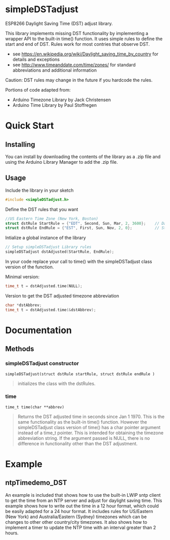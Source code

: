 ﻿# simpleDSTadjust

ESP8266 Daylight Saving Time (DST) adjust library.

This library implements missing DST functionality by implementing a wrapper API 
to the built-in time() function. It uses simple rules to define the start and 
end of DST. Rules work for most contries that observe DST.
- see https://en.wikipedia.org/wiki/Daylight_saving_time_by_country for details and exceptions
- see http://www.timeanddate.com/time/zones/ for standard abbreviations and additional information

Caution: DST rules may change in the future if you hardcode the rules.

Portions of code adapted from:
- Arduino Timezone Library by Jack Christensen
- Arduino Time Library by Paul Stoffregen

# Quick Start

## Installing

You can install by downloading the contents of the library as a .zip file and using the Arduino
Library Manager to add the .zip file.

## Usage

Include the library in your sketch

```cpp
#include <simpleDSTadjust.h>
```

Define the DST rules that you want

```cpp
//US Eastern Time Zone (New York, Boston)
struct dstRule StartRule = {"EDT", Second, Sun, Mar, 2, 3600};    // Daylight time = UTC/GMT -4 hours
struct dstRule EndRule = {"EST", First, Sun, Nov, 2, 0};          // Standard time = UTC/GMT -5 hour
```

Intialize a global instance of the library

```cpp
// Setup simpleDSTadjust Library rules
simpleDSTadjust dstAdjusted(StartRule, EndRule);
```

In your code replace your call to time() with the simpleDSTadjust class version of the function.

Minimal version:

```cpp
time_t t = dstAdjusted.time(NULL);
```

Version to get the DST adjusted timezone abbreviation

```cpp
char *dstAbbrev;
time_t t = dstAdjusted.time(&dstAbbrev);
```


# Documentation

## Methods

### simpleDSTadjust constructor
```
simpleDSTadjust(struct dstRule startRule, struct dstRule endRule )
```
> initializes the class with the dstRules.

### time
```
time_t time(char **abbrev)
```
> Returns the DST adjusted time in seconds since Jan 1 1970. This is the same functionality as the built-in time() function.
However the simpleDSTadjust class version of time() has a char pointer argument instead of a time_t pointer. This is intended
for obtaining the timezone abbreviation string. If the argument passed is NULL, there is no difference in functionality other
than the DST adjustment.
 
# Example

## ntpTimedemo_DST

An example is included that shows how to use the built-in LWIP sntp client to get the time from an NTP server and adjust for
daylight saving time. This example shows how to write out the time in a 12 hour format, which could be easily adapted for a 24
hour format. It includes rules for US/Eastern (New York) and Australia/Eastern (Sydney) timezones which can be changes to other
other country/city timezones. It also shows how to implement a timer to update the NTP time with an interval greater than 2
hours.
